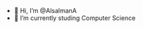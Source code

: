 - 👋 Hi, I’m @AlsalmanA
- 🌱 I’m currently studing Computer Science

<!---
AlsalmanA/AlsalmanA is a ✨ special ✨ repository because its `README.md` (this file) appears on your GitHub profile.
You can click the Preview link to take a look at your changes.
--->
